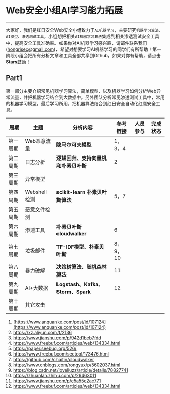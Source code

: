 # Web安全小组AI学习能力拓展

----

大家好，我们是红日安全Web安全小组致力于`AI机器学习`，主要研究`机器学习算法、AI模型、渗透测试工具`，小组想把相关`AI机器学习算法`集成到相关渗透测试安全工具中，提高安全工具准确率。如果你对AI机器学习感兴趣，请邮件联系我们(hongrisec@gmail.com)，希望对想要学习AI机器学习的同学们有所帮助！第一阶段小组会把所有分析文章和工具全部共享到Github，如果对你有帮助，请点击**Stars**鼓励！

## Part1

第一部分主要介绍常见机器学习算法，简单模型、以及机器学习如何分析Web异常流量，并把机器学习结合到大数据中。另外团队分析常见渗透测试工具中，常用的机器学习模型，最后学习所用，把机器算法结合到红日安全自动化红鹰安全工具。

| 周期     | 主题         | 分析内容                             | 参考链接 | 人员参与 | 完成状态 |
| -------- | ------------ | ------------------------------------ | -------- | -------- | -------- |
| 第一周期 | Web恶意流量  | **隐马尔可夫模型**                   | 1，3，4  |          |          |
| 第二周期 | 日志分析     | **逻辑回归、支持向量机和朴素贝叶斯** | 2        |          |          |
| 第三周期 | 异常模型     |                                      |          |          |          |
| 第四周期 | Webshell检测 | **scikit-learn 朴素贝叶斯算法**      | 5，7     |          |          |
| 第五周期 | 恶意文件检测 |                                      |          |          |          |
| 第六周期 | 渗透工具     | **朴素贝叶斯  cloudwalker**          | 6        |          |          |
| 第七周期 | 垃圾邮件     | **TF-IDF模型、朴素贝叶斯**           | 8，9，10 |          |          |
| 第八周期 | 暴力破解     | **决策树算法、随机森林算法**         | 11       |          |          |
| 第九周期 | AI+大数据    | **Logstash、Kafka、Storm、Spark**    | 12       |          |          |
| 第十周期 | 其它攻击     |                                      |          |          |          |

1. [https://www.anquanke.com/post/id/107124](https://www.anquanke.com/post/id/107124)
2. https://xz.aliyun.com/t/2136
3. https://www.jianshu.com/p/942d1beb7fdd
4. https://www.freebuf.com/articles/web/134334.html
5. https://paper.seebug.org/526/
6. https://www.freebuf.com/sectool/173476.html
7. https://github.com/chaitin/cloudwalker
8. https://www.cnblogs.com/rongyux/p/5602037.html
9. https://blog.csdn.net/loveliuzz/article/details/78827741
10. https://zhuanlan.zhihu.com/p/29463011
11. https://www.jianshu.com/p/c5a55e2ac771
12. https://www.freebuf.com/articles/web/134334.html
